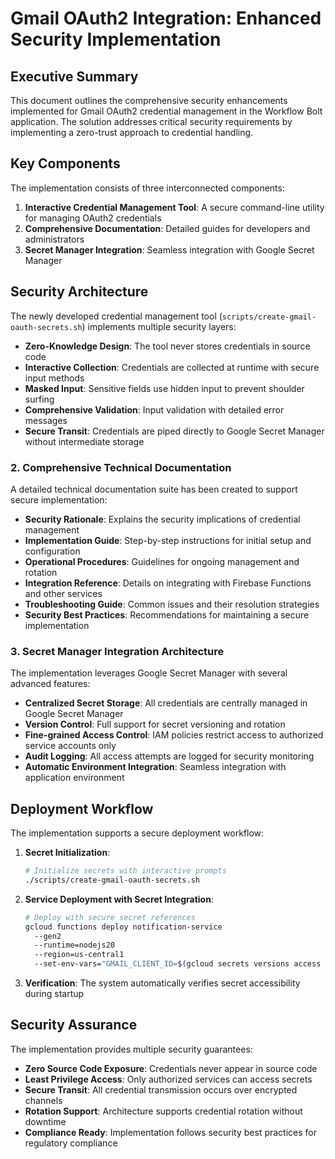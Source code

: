 # Gmail OAuth2 Integration: Enhanced Security Implementation

## Executive Summary

This document outlines the comprehensive security enhancements implemented for Gmail OAuth2 credential management in the Workflow Bolt application. The solution addresses critical security requirements by implementing a zero-trust approach to credential handling.

## Key Components

The implementation consists of three interconnected components:

1. **Interactive Credential Management Tool**: A secure command-line utility for managing OAuth2 credentials
2. **Comprehensive Documentation**: Detailed guides for developers and administrators
3. **Secret Manager Integration**: Seamless integration with Google Secret Manager

## Security Architecture

The newly developed credential management tool (`scripts/create-gmail-oauth-secrets.sh`) implements multiple security layers:

- **Zero-Knowledge Design**: The tool never stores credentials in source code
- **Interactive Collection**: Credentials are collected at runtime with secure input methods
- **Masked Input**: Sensitive fields use hidden input to prevent shoulder surfing
- **Comprehensive Validation**: Input validation with detailed error messages
- **Secure Transit**: Credentials are piped directly to Google Secret Manager without intermediate storage

### 2. Comprehensive Technical Documentation

A detailed technical documentation suite has been created to support secure implementation:

- **Security Rationale**: Explains the security implications of credential management
- **Implementation Guide**: Step-by-step instructions for initial setup and configuration
- **Operational Procedures**: Guidelines for ongoing management and rotation
- **Integration Reference**: Details on integrating with Firebase Functions and other services
- **Troubleshooting Guide**: Common issues and their resolution strategies
- **Security Best Practices**: Recommendations for maintaining a secure implementation

### 3. Secret Manager Integration Architecture

The implementation leverages Google Secret Manager with several advanced features:

- **Centralized Secret Storage**: All credentials are centrally managed in Google Secret Manager
- **Version Control**: Full support for secret versioning and rotation
- **Fine-grained Access Control**: IAM policies restrict access to authorized service accounts only
- **Audit Logging**: All access attempts are logged for security monitoring
- **Automatic Environment Integration**: Seamless integration with application environment

## Deployment Workflow

The implementation supports a secure deployment workflow:

1. **Secret Initialization**:
   ```bash
   # Initialize secrets with interactive prompts
   ./scripts/create-gmail-oauth-secrets.sh
   ```

2. **Service Deployment with Secret Integration**:
   ```bash
   # Deploy with secure secret references
   gcloud functions deploy notification-service
     --gen2
     --runtime=nodejs20
     --region=us-central1
     --set-env-vars="GMAIL_CLIENT_ID=$(gcloud secrets versions access latest --secret=GMAIL_CLIENT_ID),GMAIL_CLIENT_SECRET=$(gcloud secrets versions access latest --secret=GMAIL_CLIENT_SECRET)"
   ```

3. **Verification**: The system automatically verifies secret accessibility during startup

## Security Assurance

The implementation provides multiple security guarantees:

- **Zero Source Code Exposure**: Credentials never appear in source code
- **Least Privilege Access**: Only authorized services can access secrets
- **Secure Transit**: All credential transmission occurs over encrypted channels
- **Rotation Support**: Architecture supports credential rotation without downtime
- **Compliance Ready**: Implementation follows security best practices for regulatory compliance
